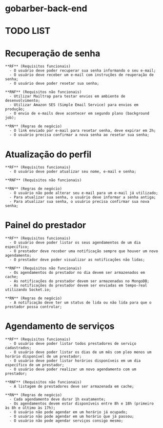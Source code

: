 # gobarber-back-end

# TODO LIST
  # Recuperação de senha
    **RF** (Requisitos funcionais)
      - O usuário deve poder recuperar sua senha informando o seu e-mail;
      - O usuário deve receber um e-mail com instruções de reuperação de senha;
      - O usuário deve poder resetar sua senha;

    **RNF** (Requisitos não funcionais)
      - Utilizar Mailtrap para testar envios em ambiente de desenvolvimento;
      - Utilizar Amazon SES (Simple Email Service) para envios em produção;
      - O envio de e-mails deve acontecer em segundo plano (background job);

    **RN** (Regras de negócio)
      - O link enviado por e-mail para resetar senha, deve expirar em 2h;
      - O usuário precisa confirmar a nova senha ao resetar sua senha;


  # Atualização do perfil
    **RF** (Requisitos funcionais)
      - O usuário deve poder atualizar seu nome, e-mail e senha;

    **RNF** (Requisitos não funcionais)

    **RN** (Regras de negócio)
      - O usuário não pode alterar seu e-mail para um e-mail já utilizado;
      - Para atualizar sua senha, o usuário deve informar a senha antiga;
      - Para atualizar sua senha, o usuário precisa confirmar sua nova senha;


  # Painel do prestador
    **RF** (Requisitos funcionais)
      - O usuário deve poder listar os seus agendamentos de um dia específico;
      - O prestador deve receber uma notificação sempre que houver um novo agendamento;
      - O prestador deve poder visualizar as notificações não lidas;

    **RNF** (Requisitos não funcionais)
      - Os agendamentos do prestador no dia devem ser armazenados em cache;
      - As notificações do prestador devem ser armazenadas no MongoDB;
      - As notificações do prestador devem ser enviadas em tempo-real utilizando Socket.io;

    **RN** (Regras de negócio)
      - A notificação deve ter um status de lida ou não lida para que o prestador possa controlar;

  # Agendamento de serviços
    **RF** (Requisitos funcionais)
      - O usuário deve poder listar todos prestadores de serviço cadastrados;
      - O usuário deve poder listar os dias de um mês com pleo menos um horário disponível de um prestador;
      - O usuário deve poder listar horários disponíveis em um dia específico de um prestador;
      - O usuário deve poder realizar um novo agendamento com um prestador;

    **RNF** (Requisitos não funcionais)
      - A listagem de prestadores deve ser armazenada em cache;

    **RN** (Regras de negócio)
      - Cada agendamento deve durar 1h exatamente;
      - Os agendamentos devem estar disponíveis entre 8h e 18h (primeiro às 8h e último às 17h);
      - O usuário não pode agendar em um horário já ocupado;
      - O usuário não pode agendar em um horário que já passou;
      - O usuário não pode agendar serviços consigo mesmo;
